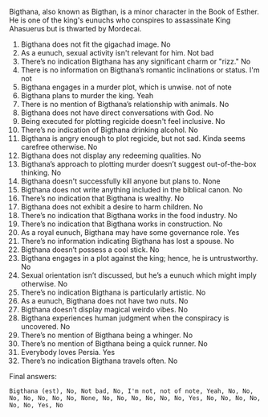 Bigthana, also known as Bigthan, is a minor character in the Book of Esther. He is one of the king's eunuchs who conspires to assassinate King Ahasuerus but is thwarted by Mordecai.

1. Bigthana does not fit the gigachad image. No
2. As a eunuch, sexual activity isn't relevant for him. Not bad
3. There’s no indication Bigthana has any significant charm or "rizz." No
4. There is no information on Bigthana’s romantic inclinations or status. I'm not
5. Bigthana engages in a murder plot, which is unwise. not of note
6. Bigthana plans to murder the king. Yeah
7. There is no mention of Bigthana’s relationship with animals. No
8. Bigthana does not have direct conversations with God. No
9. Being executed for plotting regicide doesn't feel inclusive. No
10. There’s no indication of Bigthana drinking alcohol. No
11. Bigthana is angry enough to plot regicide, but not sad. Kinda seems carefree otherwise. No
12. Bigthana does not display any redeeming qualities. No
13. Bigthana’s approach to plotting murder doesn’t suggest out-of-the-box thinking. No
14. Bigthana doesn't successfully kill anyone but plans to. None
15. Bigthana does not write anything included in the biblical canon. No
16. There’s no indication that Bigthana is wealthy. No
17. Bigthana does not exhibit a desire to harm children. No
18. There’s no indication that Bigthana works in the food industry. No
19. There’s no indication that Bigthana works in construction. No
20. As a royal eunuch, Bigthana may have some governance role. Yes
21. There’s no information indicating Bigthana has lost a spouse. No
22. Bigthana doesn’t possess a cool stick. No
23. Bigthana engages in a plot against the king; hence, he is untrustworthy. No
24. Sexual orientation isn’t discussed, but he’s a eunuch which might imply otherwise. No
25. There’s no indication Bigthana is particularly artistic. No
26. As a eunuch, Bigthana does not have two nuts. No
27. Bigthana doesn’t display magical weirdo vibes. No
28. Bigthana experiences human judgment when the conspiracy is uncovered. No
29. There’s no mention of Bigthana being a whinger. No
30. There’s no mention of Bigthana being a quick runner. No
31. Everybody loves Persia. Yes
32. There’s no indication Bigthana travels often. No

Final answers:

```Bigthana (est), No, Not bad, No, I'm not, not of note, Yeah, No, No, No, No, No, No, No, None, No, No, No, No, No, No, Yes, No, No, No, No, No, No, Yes, No```
